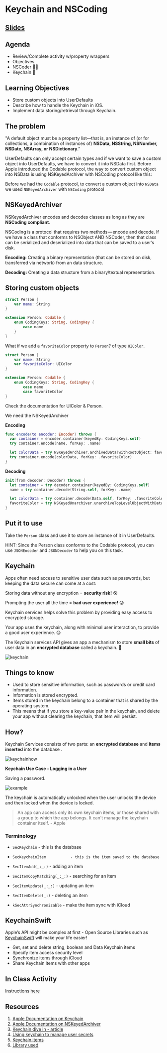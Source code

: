 <!-- Run this slideshow via the following command: -->
<!-- reveal-md README.md -w -->


<!-- .slide: class="header" -->

# Keychain and NSCoding

## [Slides](https://make-school-courses.github.io/MOB-2.1-Local-Persistence-in-iOS/Slides/Lesson3/README.html ':ignore')

<!-- > -->

## Agenda

- Review/Complete activity w/property wrappers
- Objectives
- NSCoder 🧓🏼
- Keychain 🔐

<!-- > -->

## Learning Objectives

- Store custom objects into UserDefaults
- Describe how to handle the Keychain in iOS.
- Implement data storing/retrieval through Keychain.

<!-- > -->

## The problem

"A default object must be a property list—that is, an instance of (or for collections, a combination of instances of) **NSData, NSString, NSNumber, NSDate, NSArray, or NSDictionary**."

<aside class = "notes">
UserDefaults can only accept certain types and if we want to save a custom object into UserDefaults, we have to convert it into NSData first.
Before Apple introduced the Codable protocol, the way to convert custom object into NSData is using NSKeyedArchiver with NSCoding protocol like this:
</aside>

<!-- > -->

Before we had the `Codable` protocol, to convert a custom object into `NSData` we used `NSKeyedArchiver` with `NSCoding` protocol

<!-- > -->

## NSKeyedArchiver

NSKeyedArchiver encodes and decodes classes as long as they are **NSCoding compliant**.

NSCoding is a protocol that requires two methods — encode and decode. If we have a class that conforms to NSObject AND NSCoder, then that class can be serialized and deserialized into data that can be saved to a user’s disk.

<!-- > -->

**Encoding:** Creating a binary representation (that can be stored on disk, transferred via network) from an data structure.

**Decoding:** Creating a data structure from a binary/textual representation.

<!-- > -->

## Storing custom objects

```swift
struct Person {
    var name: String
}

```

<!-- > -->

```swift
extension Person: Codable {
    enum CodingKeys: String, CodingKey {
        case name
    }
}

```

<!-- > -->

What if we add a `favoriteColor` property to `Person`? of type `UIColor`.

<!-- > -->

```swift
struct Person {
    var name: String
    var favoriteColor: UIColor
}

extension Person: Codable {
    enum CodingKeys: String, CodingKey {
        case name
        case favoriteColor
}    
```

<!-- > -->

Check the documentation for UIColor & Person.

<!-- > -->

We need the NSKeyedArchiver

**Encoding**
```swift
func encode(to encoder: Encoder) throws {
  var container = encoder.container(keyedBy: CodingKeys.self)
  try container.encode(name, forKey: .name)

  let colorData = try NSKeyedArchiver.archivedData(withRootObject: favoriteColor, requiringSecureCoding: false)
  try container.encode(colorData, forKey: .favoriteColor)
}
```

<!-- > -->

**Decoding**

```swift
init(from decoder: Decoder) throws {
  let container = try decoder.container(keyedBy: CodingKeys.self)
  name = try container.decode(String.self, forKey: .name)

  let colorData = try container.decode(Data.self, forKey: .favoriteColor)
  favoriteColor = try NSKeyedUnarchiver.unarchiveTopLevelObjectWithData(colorData) as? UIColor ?? UIColor.purple
}

```

<!-- > -->

## Put it to use

Take the `Person` class and use it to store an instance of it in UserDefaults.

HINT: Since the Person class conforms to the Codable protocol, you can use `JSONEncoder` and `JSONDecoder` to help you on this task.

<!-- > -->

## Keychain

Apps often need access to sensitive user data such as passwords, but keeping the data secure can come at a cost:

Storing data without any encryption = **security risk!** 😰

Prompting the user all the time = **bad user experience!** 😡

<!-- > -->

Keychain services helps solve this problem by providing easy access to encrypted storage.

Your app uses the keychain, along with minimal user interaction, to provide a good user experience. 😌

<!-- > -->

The Keychain services API gives an app a mechanism to store **small bits** of user data in an **encrypted database** called a keychain. 🔐

<!-- > -->

![keychain](assets/keychain.png)

<!-- > -->

## Things to know

- Used to store sensitive information, such as passwords or credit card information.
- Information is stored encrypted.
- Items stored in the keychain belong to a container that is shared by the operating system.
- This means that if you store a key-value pair in the keychain, and delete your app without clearing the keychain, that item will persist.

<!-- > -->

## How?

Keychain Services consists of two parts: an **encrypted database** and **items inserted** into the database .

![keychainhow](assets/keychainhow.png)


**Keychain Use Case - Logging in a User**

Saving a password.

![example](assets/example.png)

<!-- > -->


The keychain is automatically unlocked when the user unlocks the device and then locked when the device is locked.

> An app can access only its own keychain items, or those shared with a group to which the app belongs. It can't manage the keychain container itself. - Apple

<!-- > -->

### Terminology

- `SecKeychain` 				 - this is the database

- `SecKeychainItem			 - this is the item saved to the database`

- `SecItemAdd(_:_:)` 			 - adding an item

- `SecItemCopyMatching(_:_:)` 	 - searching for an item

- `SecItemUpdate(_:_:)` 		 - updating an item

- `SecItemDelete(_:)` 			 - deleting an item

- `kSecAttrSynchronizable`		 - make the item sync with iCloud

<!-- > -->

## KeychainSwift

Apple’s API might be complex at first - Open Source Libraries such as
[KeychainSwift](https://github.com/evgenyneu/keychain-swift) will make your life easier!

- Get, set and delete string, boolean and Data Keychain items
- Specify item access security level
- Synchronize items through iCloud
- Share Keychain items with other apps

<!-- > -->

## In Class Activity

Instructions [here]()

<!-- > -->

## Resources

1. [Apple Documentation on Keychain](https://developer.apple.com/documentation/security/keychain_services)<br>
1. [Apple Documentation on NSKeyedArchiver](https://developer.apple.com/documentation/foundation/nskeyedarchiver)<br>
1. [Keychain dive in - article](https://medium.com/halcyon-mobile/diving-into-keychain-services-c71782313a3c)<br>
1. [Using keychain to manage user secrets](https://developer.apple.com/documentation/security/keychain_services/keychain_items/using_the_keychain_to_manage_user_secrets)<br>
1. [Keychain items](https://developer.apple.com/documentation/security/keychain_services/keychain_items)
1. [Library used](https://github.com/evgenyneu/keychain-swift)
